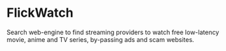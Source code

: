 # FlickWatch
Search web-engine to find streaming providers to watch free low-latency movie, anime and TV series, by-passing ads and scam websites.
